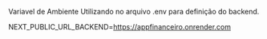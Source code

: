
Variavel de Ambiente Utilizando no arquivo .env
para definição do backend.

NEXT_PUBLIC_URL_BACKEND=https://appfinanceiro.onrender.com